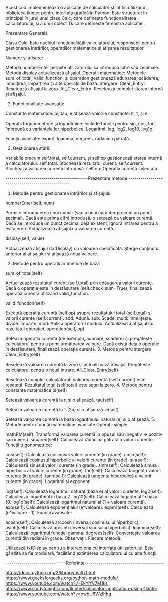 Acest cod implementează o aplicație de calculator științific utilizând biblioteca tkinter pentru interfața grafică în Python. Este structurat în principal în jurul unei clase Calc, care definește funcționalitatea calculatorului, și a unui obiect Tk care definește fereastra aplicației.

Prezentare Generală

Clasa Calc:
Este nucleul funcționalității calculatorului, responsabil pentru gestionarea intrărilor, operațiilor matematice și afișarea rezultatelor.

Numere și afișare:

Metoda numberEnter permite utilizatorului să introducă cifre sau zecimale.
Metoda display actualizează afișajul.
Operații matematice:
Metodele sum_of_total, valid_function, și operation gestionează adunarea, scăderea, înmulțirea, împărțirea și alte operații de bază.
Ștergere:
Clear_Entry: Resetează afișajul la zero.
All_Clear_Entry: Resetează complet starea internă și afișajul.


2. Funcționalitate avansată:

Constante matematice:
pi, tau, e afișează valorile constantei π, τ, și e.

Operații trigonometrice și logaritmice:
Include funcții pentru sin, cos, tan, împreună cu variantele lor hiperbolice.
Logaritmi: log, log2, log10, log1p.

Funcții avansate:
expm1, lgamma, degrees, rădăcina pătrată.


3. Gestionarea stării:

Variabile precum self.total, self.current, și self.op gestionează starea internă a calculatorului:
self.total: Stochează rezultatul curent.
self.current: Stochează valoarea curentă introdusă.
self.op: Operația curentă selectată.

-----------------------------------------Prezentare metode -------------------------------------------------


1. Metode pentru gestionarea intrărilor și afișajului

numberEnter(self, num)

Permite introducerea unui număr (sau a unui caracter precum un punct zecimal).
Dacă este prima cifră introdusă, o setează ca valoare curentă.
Dacă se introduce un punct zecimal deja existent, ignoră intrarea pentru a evita erori.
Actualizează afișajul cu valoarea curentă.

display(self, value)

Actualizează afișajul (txtDisplay) cu valoarea specificată.
Șterge conținutul anterior al afișajului și afișează noua valoare.

2. Metode pentru operații aritmetice de bază

sum_of_total(self)

Actualizează rezultatul curent (self.total) prin adăugarea valorii curente.
Dacă o operație este în desfășurare (self.check_sum=True), finalizează operația curentă utilizând valid_function.

valid_function(self)

Execută operația curentă (self.op) asupra rezultatului total (self.total) și valorii curente (self.current).
add: Adună.
sub: Scade.
multi: Înmulțește.
divide: Împarte.
mod: Aplică operatorul modulo.
Actualizează afișajul cu rezultatul operației.
operation(self, op)

Setează operația curentă (de exemplu, adunare, scădere) și pregătește calculatorul pentru a primi următoarea valoare.
Dacă există deja o operație în desfășurare, finalizează operația curentă.
3. Metode pentru ștergere
Clear_Entry(self)

Resetează valoarea curentă la zero și actualizează afișajul.
Pregătește calculatorul pentru o nouă intrare.
All_Clear_Entry(self)

Resetează complet calculatorul:
Valoarea curentă (self.current) este resetată.
Rezultatul total (self.total) este setat la zero.
4. Metode pentru constante matematice
pi(self)

Setează valoarea curentă la π și o afișează.
tau(self)

Setează valoarea curentă la τ (2π) și o afișează.
e(self)

Setează valoarea curentă la baza logaritmului natural (e) și o afișează.
5. Metode pentru funcții matematice avansate
Operații simple:

mathPM(self): Transformă valoarea curentă în opusul său (negativ → pozitiv sau invers).
squared(self): Calculează rădăcina pătrată a valorii curente.
Funcții trigonometrice:

cos(self): Calculează cosinusul valorii curente (în grade).
cosh(self): Calculează cosinusul hiperbolic al valorii curente (în grade).
sin(self): Calculează sinusul valorii curente (în grade).
sinh(self): Calculează sinusul hiperbolic al valorii curente (în grade).
tan(self): Calculează tangenta valorii curente (în grade).
tanh(self): Calculează tangenta hiperbolică a valorii curente (în grade).
Logaritmi și exponenți:

log(self): Calculează logaritmul natural (baza e) al valorii curente.
log2(self): Calculează logaritmul în baza 2.
log10(self): Calculează logaritmul în baza 10.
log1p(self): Calculează logaritmul natural al (1 + valoare curentă).
exp(self): Calculează exponențialul (e^valoare).
expm1(self): Calculează (e^valoare - 1).
Funcții avansate:

acosh(self): Calculează arccosh (inversul cosinusului hiperbolic).
asinh(self): Calculează arcsinh (inversul sinusului hiperbolic).
lgamma(self): Calculează logaritmul funcției gamma.
degrees(self): Convertește valoarea curentă din radiani în grade.
Observații:
Fiecare metodă:

Utilizează txtDisplay pentru a interacționa cu interfața utilizatorului.
Este gândită să fie modulară, facilitând extinderea calculatorului cu alte funcții.




------------------------------Referinte---------------------------------------

https://docs.python.org/3/library/math.html
https://www.geeksforgeeks.org/python-math-module/
https://www.youtube.com/watch?v=EkYrfV7M1ks
https://www.studytonight.com/tkinter/calculator-application-using-tkinter
https://www.youtube.com/watch?v=owbU6WzIhhg


